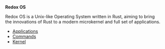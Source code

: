 **Redox OS**

Redox OS is a Unix-like Operating System written in Rust, aiming to bring the
innovations of Rust to a modern microkernel and full set of applications.

 - [Applications](apps/index.md)
 - [Commands](commands/index.md)
 - [Kernel](kernel/index.md)
